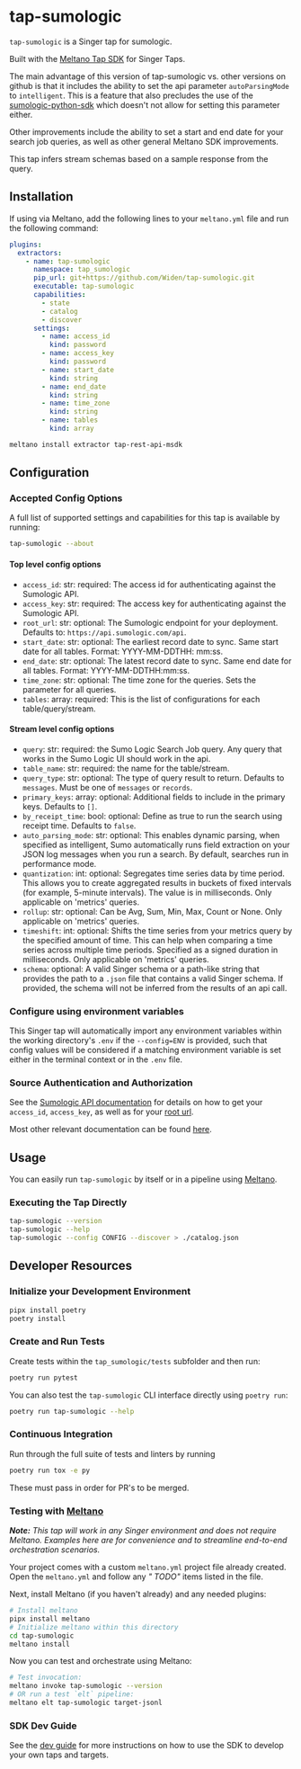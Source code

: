# tap-sumologic

`tap-sumologic` is a Singer tap for sumologic.

Built with the [Meltano Tap SDK](https://sdk.meltano.com) for Singer Taps.

The main advantage of this version of tap-sumologic vs. other versions on github is that it
includes the ability to set the api parameter `autoParsingMode` to `intelligent`. This is a
feature that also precludes the use of the [sumologic-python-sdk](https://github.com/SumoLogic/sumologic-python-sdk)
which doesn't not allow for setting this parameter either.

Other improvements include the ability to set a start and end date for your search job
queries, as well as other general Meltano SDK improvements.

This tap infers stream schemas based on a sample response from the query.

## Installation

If using via Meltano, add the following lines to your `meltano.yml` file and run the following command:

```yaml
plugins:
  extractors:
    - name: tap-sumologic
      namespace: tap_sumologic
      pip_url: git+https://github.com/Widen/tap-sumologic.git
      executable: tap-sumologic
      capabilities:
        - state
        - catalog
        - discover
      settings:
        - name: access_id
          kind: password
        - name: access_key
          kind: password
        - name: start_date
          kind: string
        - name: end_date
          kind: string
        - name: time_zone
          kind: string
        - name: tables
          kind: array

```

```bash
meltano install extractor tap-rest-api-msdk
```

## Configuration

### Accepted Config Options

A full list of supported settings and capabilities for this
tap is available by running:

```bash
tap-sumologic --about
```

#### Top level config options

- `access_id`: str: required: The access id for authenticating against the Sumologic API.
- `access_key`: str: required: The access key for authenticating against the Sumologic API.
- `root_url`: str: optional: The Sumologic endpoint for your deployment. Defaults to: `https://api.sumologic.com/api`.
- `start_date`: str: optional: The earliest record date to sync. Same start date for all tables. Format: YYYY-MM-DDTHH:
  mm:ss.
- `end_date`: str: optional: The latest record date to sync. Same end date for all tables. Format: YYYY-MM-DDTHH:mm:ss.
- `time_zone`: str: optional: The time zone for the queries. Sets the parameter for all queries.
- `tables`: array: required: This is the list of configurations for each table/query/stream.

#### Stream level config options

- `query`: str: required: the Sumo Logic Search Job query. Any query that works in the Sumo Logic UI should work in the
  api.
- `table_name`: str: required: the name for the table/stream.
- `query_type`: str: optional: The type of query result to return. Defaults to `messages`. Must be one of `messages`
  or `records`.
- `primary_keys`: array: optional: Additional fields to include in the primary keys. Defaults to `[]`.
- `by_receipt_time`: bool: optional: Define as true to run the search using receipt time. Defaults to `false`.
- `auto_parsing_mode`: str: optional: This enables dynamic parsing, when specified as
  intelligent, Sumo automatically runs field extraction on your JSON log messages when
  you run a search. By default, searches run in performance mode.
- `quantization`: int: optional: Segregates time series data by time period. This allows you to create aggregated
  results in buckets of fixed intervals (for example, 5-minute intervals). The value is in milliseconds. Only applicable
  on 'metrics' queries.
- `rollup`: str: optional: Can be Avg, Sum, Min, Max, Count or None. Only applicable on 'metrics' queries.
- `timeshift`: int: optional: Shifts the time series from your metrics query by the specified amount of time. This can
  help when comparing a time series across multiple time periods. Specified as a signed duration in milliseconds. Only
  applicable on 'metrics' queries.
- `schema`: optional: A valid Singer schema or a path-like string that provides
  the path to a `.json` file that contains a valid Singer schema. If provided,
  the schema will not be inferred from the results of an api call.

### Configure using environment variables

This Singer tap will automatically import any environment variables within the working directory's
`.env` if the `--config=ENV` is provided, such that config values will be considered if a matching
environment variable is set either in the terminal context or in the `.env` file.

### Source Authentication and Authorization

See the [Sumologic API documentation](https://help.sumologic.com/APIs/General-API-Information/API-Authentication)
for details on how to get your `access_id`, `access_key`, as well as for your
[root url](https://help.sumologic.com/APIs/General-API-Information/Sumo-Logic-Endpoints-by-Deployment-and-Firewall-Security).

Most other relevant documentation can be found
[here](https://help.sumologic.com/APIs/Search-Job-API/About-the-Search-Job-API).

## Usage

You can easily run `tap-sumologic` by itself or in a pipeline using [Meltano](https://meltano.com/).

### Executing the Tap Directly

```bash
tap-sumologic --version
tap-sumologic --help
tap-sumologic --config CONFIG --discover > ./catalog.json
```

## Developer Resources

### Initialize your Development Environment

```bash
pipx install poetry
poetry install
```

### Create and Run Tests

Create tests within the `tap_sumologic/tests` subfolder and
then run:

```bash
poetry run pytest
```

You can also test the `tap-sumologic` CLI interface directly using `poetry run`:

```bash
poetry run tap-sumologic --help
```

### Continuous Integration

Run through the full suite of tests and linters by running

```bash
poetry run tox -e py
```

These must pass in order for PR's to be merged.

### Testing with [Meltano](https://www.meltano.com)

_**Note:** This tap will work in any Singer environment and does not require Meltano.
Examples here are for convenience and to streamline end-to-end orchestration scenarios._

Your project comes with a custom `meltano.yml` project file already created. Open the `meltano.yml` and follow any _"
TODO"_ items listed in
the file.

Next, install Meltano (if you haven't already) and any needed plugins:

```bash
# Install meltano
pipx install meltano
# Initialize meltano within this directory
cd tap-sumologic
meltano install
```

Now you can test and orchestrate using Meltano:

```bash
# Test invocation:
meltano invoke tap-sumologic --version
# OR run a test `elt` pipeline:
meltano elt tap-sumologic target-jsonl
```

### SDK Dev Guide

See the [dev guide](https://sdk.meltano.com/en/latest/dev_guide.html) for more instructions on how to use the SDK to
develop your own taps and targets.
